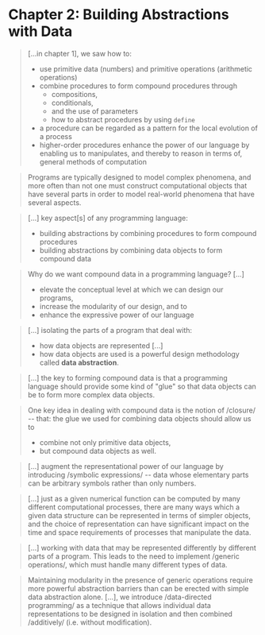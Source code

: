 # Chapter 2: Building Abstractions with Data

> [...in chapter 1], we saw how to:
> - use primitive data (numbers) and primitive operations (arithmetic operations)
> - combine procedures to form compound procedures through
>   - compositions,
>   - conditionals,
>   - and the use of parameters
>   - how to abstract procedures by using `define`
> - a procedure can be regarded as a pattern for the local evolution of a
>   process
> - higher-order procedures enhance the power of our language by enabling us to
>   manipulates, and thereby to reason in terms of, general methods of
>   computation

> Programs are typically designed to model complex phenomena, and more often
> than not one must construct computational objects that have several parts
> in order to model real-world phenomena that have several aspects.

> [...] key aspect[s] of any programming language:
> - building abstractions by combining procedures to form compound procedures
> - building abstractions by combining data objects to form compound data

> Why do we want compound data in a programming language? [...]
> - elevate the conceptual level at which we can design our programs,
> - increase the modularity of our design, and to
> - enhance the expressive power of our language

> [...] isolating the parts of a program that deal with:
> - how data objects are represented [...]
> - how data objects are used
> is a powerful design methodology called **data abstraction**.

> [...] the key to forming compound data is that a programming language should
> provide some kind of "glue" so that data objects can be to form more complex
> data objects.

> One key idea in dealing with compound data is the notion of /closure/ -- that:
> the glue we used for combining data objects should allow us to
> - combine not only primitive data objects,
> - but compound data objects as well.

> [...] augment the representational power of our language by introducing
> /symbolic expressions/ -- data whose elementary parts can be arbitrary symbols
> rather than only numbers.

> [...] just as a given numerical function can be computed by many different
> computational processes, there are many ways which a given data structure can
> be represented in terms of simpler objects, and the choice of representation
> can have significant impact on the time and space requirements of processes
> that manipulate the data.

> [...] working with data that may be represented differently by different parts
> of a program. This leads to the need to implement /generic operations/, which
> must handle many different types of data.

> Maintaining modularity in the presence of generic operations require more
> powerful abstraction barriers than can be erected with simple data abstraction
> alone. [...], we introduce /data-directed programming/ as a technique that
> allows individual data representations to be designed in isolation and then
> combined /additively/ (i.e. without modification).
